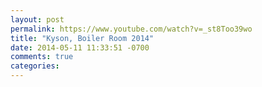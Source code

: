 ```yaml
---
layout: post
permalink: https://www.youtube.com/watch?v=_st8Too39wo
title: "Kyson, Boiler Room 2014"
date: 2014-05-11 11:33:51 -0700
comments: true
categories: 
---
```

